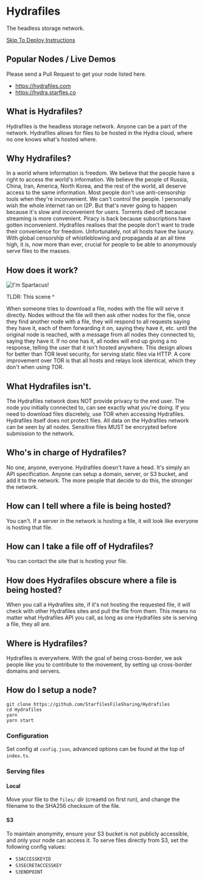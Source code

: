 # Hydrafiles
The headless storage network.

[Skip To Deploy Instructions](#how-do-i-setup-a-node)

## Popular Nodes / Live Demos
Please send a Pull Request to get your node listed here.
- https://hydrafiles.com
- https://hydra.starfles.co

## What is Hydrafiles?
Hydrafiles is the headless storage network. Anyone can be a part of the network. Hydrafiles allows for files to be hosted in the Hydra cloud, where no one knows what's hosted where.

## Why Hydrafiles?
In a world where information is freedom. We believe that the people have a right to access the world's information. We believe the people of Russia, China, Iran, America, North Korea, and the rest of the world, all deserve access to the same information. Most people don't use anti-censorship tools when they're inconvenient. We can't control the people. I personally wish the whole internet ran on I2P. But that's never going to happen because it's slow and inconvenient for users. Torrents died off because streaming is more convenient. Piracy is back because subscriptions have gotten inconvenient. Hydrafiles realises that the people don't want to trade their convenience for freedom. Unfortunately, not all hosts have the luxury. With global censorship of whistleblowing and propaganda at an all time high, it is, now more than ever, crucial for people to be able to anonymously serve files to the masses.

## How does it work?
![I'm Spartacus!](i-am-spartacus.gif)

TLDR: This scene ^

When someone tries to download a file, nodes with the file will serve it directly. Nodes without the file will then ask other nodes for the file, once they find another node with a file, they will respond to all requests saying they have it, each of them forwarding it on, saying they have it, etc. until the original node is reached, with a message from all nodes they connected to, saying they have it. If no one has it, all nodes will end up giving a no response, telling the user that it isn't hosted anywhere. This design allows for better than TOR level security, for serving static files via HTTP. A core improvement over TOR is that all hosts and relays look identical, which they don't when using TOR.

## What Hydrafiles isn't.
The Hydrafiles network does NOT provide privacy to the end user. The node you initially connected to, can see exactly what you're doing. If you need to download files discretely, use TOR when accessing Hydrafiles. Hydrafiles itself does not protect files. All data on the Hydrafiles network can be seen by all nodes. Sensitive files MUST be encrypted before submission to the network.

## Who's in charge of Hydrafiles?
No one, anyone, everyone. Hydrafiles doesn't have a head. It's simply an API specification. Anyone can setup a domain, server, or S3 bucket, and add it to the network. The more people that decide to do this, the stronger the network.

## How can I tell where a file is being hosted?
You can't. If a server in the network is hosting a file, it will look like everyone is hosting that file.

## How can I take a file off of Hydrafiles?
You can contact the site that is hosting your file.

## How does Hydrafiles obscure where a file is being hosted?
When you call a Hydrafiles site, if it's not hosting the requested file, it will check with other Hydrafiles sites and pull the file from them. This means no matter what Hydrafiles API you call, as long as one Hydrafiles site is serving a file, they all are.

## Where is Hydrafiles?
Hydrafiles is everywhere. With the goal of being cross-border, we ask people like you to contribute to the movement, by setting up cross-border domains and servers.


## How do I setup a node?
```
git clone https://github.com/StarfilesFileSharing/Hydrafiles
cd Hydrafiles
yarn
yarn start
```

### Configuration
Set config at `config.json`, advanced options can be found at the top of `index.ts`.

### Serving files
#### Local
Move your file to the `files/` dir (creaetd on first run), and change the filename to the SHA256 checksum of the file.
#### S3
To maintain anonymity, ensure your S3 bucket is not publicly accessible, and only your node can access it. To serve files directly from S3, set the following config values:
- `S3ACCESSKEYID`
- `S3SECRETACCESSKEY`
- `S3ENDPOINT`
